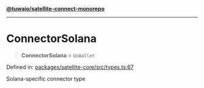 [**@tuwaio/satellite-connect-monorepo**](../../../README.md)

***

# ConnectorSolana

> **ConnectorSolana** = `UiWallet`

Defined in: [packages/satellite-core/src/types.ts:67](https://github.com/TuwaIO/satellite-connect/blob/49b38ffcdc75724c7917425f1ae5bfff12102201/packages/satellite-core/src/types.ts#L67)

Solana-specific connector type
